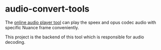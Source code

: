 # audio-convert-tools

The [online audio player tool](https://audio.yxzhm.com) can play the speex and opus codec audio with specific Nuance frame conveniently.

This project is the backend of this tool which is responsible for audio decoding. 
